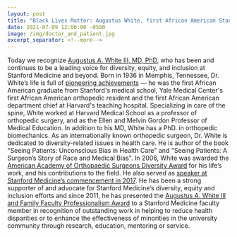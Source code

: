 ```yaml
---
layout: post
title: "Black Lives Matter: Augustus White, first African American Stanford medical school graduate"
date: 2021-07-09 12:00:00 -0500
image: /img/doctor_and_patient.jpg
excerpt_separator: <!--more-->
---
```


Today we recognize [Augustus A. White III, MD, PhD,][augustus-white] who has been and continues to be a leading voice for diversity, equity, and inclusion at Stanford Medicine and beyond. Born in 1936 in Memphis, Tennessee, Dr. White’s life <!--more--> is full of [pioneering achievements][achievements] — he was the first African American graduate from Stanford's medical school, Yale Medical Center's first African American orthopedic resident and the first African American department chief at Harvard's teaching hospital. Specializing in care of the spine, White worked at Harvard Medical School as a professor of orthopedic surgery, and as the Ellen and Melvin Gordon Professor of Medical Education. In addition to his MD, White has a PhD. in orthopedic biomechanics. As an internationally known orthopedic surgeon, Dr. White is dedicated to diversity-related issues in health care. He is author of the book "Seeing Patients: Unconscious Bias in Health Care" and "Seeing Patients: A Surgeon’s Story of Race and Medical Bias". In 2006, White was awarded the [American Academy of Orthopaedic Surgeons Diversity Award][diversity-award] for his life’s work, and his contributions to the field. He also served as [speaker at Stanford Medicine’s commencement in 2017][commencement]. He has been a strong supporter of and advocate for Stanford Medicine’s diversity, equity and inclusion efforts and since 2011, he has presented the [Augustus A. White III and Family Faculty Professionalism Award][professionalism-award] to a Stanford Medicine faculty member in recognition of outstanding work in helping to reduce health disparities or to enhance the effectiveness of minorities in the university community through research, education, mentoring or service.

[augustus-white]: https://r20.rs6.net/tn.jsp?f=001bBgS9HZQlOQ9VC0LbaMT9zCvrYAyJDDg4X0RWRH16zsJXZb5uSlv4_QAfWii6eHa_7nUAoQkiKP5LYLJImpy-UHtZitK9Vji1U5PEQbGJt1920T9vcGzZduvXLsfNufQ3u4-Ar2UVUdlPZ4g6LHOjAccwSdu748r-7vGFove6Jxwxm_bUneCTQ==&c=iu4KCTtE_IHkXWCmsAYOB-4hZ0tzr77yX9QZZg64V227WZ-QjLwARA==&ch=40zuBg2GsFApB9J3uvkrGYbyKbYiXnNpweHcKvCWlmmksZ3KQ7lvdg==
[achievements]: https://r20.rs6.net/tn.jsp?f=001bBgS9HZQlOQ9VC0LbaMT9zCvrYAyJDDg4X0RWRH16zsJXZb5uSlv4_QAfWii6eHaOWP4BE_gz6hDzfCSeZPdisxVmgZaQrB5I-P60Y1OqtsSM562XJVPtpfCw16VpwJll_lNETklx0xi4pm8rMoXZ9l0oPf_OII1zeHQkFDPgp9Eo1N7bfz5-5opxY3uOD_BMBtFqcin19g=&c=iu4KCTtE_IHkXWCmsAYOB-4hZ0tzr77yX9QZZg64V227WZ-QjLwARA==&ch=40zuBg2GsFApB9J3uvkrGYbyKbYiXnNpweHcKvCWlmmksZ3KQ7lvdg==
[diversity-award]: https://r20.rs6.net/tn.jsp?f=001bBgS9HZQlOQ9VC0LbaMT9zCvrYAyJDDg4X0RWRH16zsJXZb5uSlv4_QAfWii6eHaVRvSrSQn3HXsauNzsJJCygf4z_bCYbUp8d8dmRbsMPsL9vH4GAAOPQBbN4Y-coZ1GrmJFKlYU4Qx2lZ6iV4eHQyPSJtAs6_mMVSoLKJuRgQC3vsePoflpg==&c=iu4KCTtE_IHkXWCmsAYOB-4hZ0tzr77yX9QZZg64V227WZ-QjLwARA==&ch=40zuBg2GsFApB9J3uvkrGYbyKbYiXnNpweHcKvCWlmmksZ3KQ7lvdg==
[commencement]: https://r20.rs6.net/tn.jsp?f=001bBgS9HZQlOQ9VC0LbaMT9zCvrYAyJDDg4X0RWRH16zsJXZb5uSlv4_QAfWii6eHat8e-ECJ2uyhbXf6YGkVPf1smEWmFedE1BUz-BsnT59vACleDfbm_tbwWPFLE5bBDWGc5ufTGOO7bky4XNKnj3vEmA4rikJoXmORekOyZAxN6bfDpe8lS2l42l_HPVlUc0--k1h75GIAuaJWbKSBQKAN0pMpkKM8wC6ctXbJgG9tdXXP17r297f9YbUc16Smkj-_CJMvndZFWs2QiXhMS7cS8WdHaMhpQ&c=iu4KCTtE_IHkXWCmsAYOB-4hZ0tzr77yX9QZZg64V227WZ-QjLwARA==&ch=40zuBg2GsFApB9J3uvkrGYbyKbYiXnNpweHcKvCWlmmksZ3KQ7lvdg==
[professionalism-award]: https://r20.rs6.net/tn.jsp?f=001bBgS9HZQlOQ9VC0LbaMT9zCvrYAyJDDg4X0RWRH16zsJXZb5uSlv4_QAfWii6eHaz8M1J-p9RYddrttYN-SVA-_UvW7KQnpzDR3_tguQPrpIgdds6ZTnq6shf-Ph6CeNoYwyGDhYy_4WsP5Mc_KZMht5nzRakDFBDu2k0wVLN8zECVrZCfkYrDRu_ekBJ5MAy1U0yp4a1or5lzpisd67ew==&c=iu4KCTtE_IHkXWCmsAYOB-4hZ0tzr77yX9QZZg64V227WZ-QjLwARA==&ch=40zuBg2GsFApB9J3uvkrGYbyKbYiXnNpweHcKvCWlmmksZ3KQ7lvdg==

